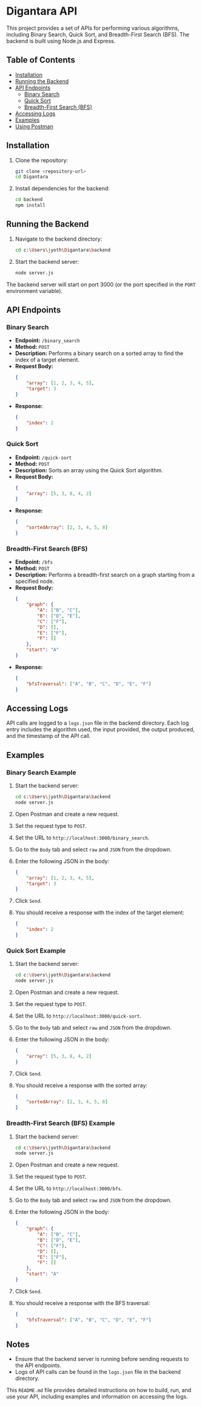 # Digantara API

This project provides a set of APIs for performing various algorithms, including Binary Search, Quick Sort, and Breadth-First Search (BFS). The backend is built using Node.js and Express.

## Table of Contents

- [Installation](#installation)
- [Running the Backend](#running-the-backend)
- [API Endpoints](#api-endpoints)
  - [Binary Search](#binary-search)
  - [Quick Sort](#quick-sort)
  - [Breadth-First Search (BFS)](#breadth-first-search-bfs)
- [Accessing Logs](#accessing-logs)
- [Examples](#examples)
- [Using Postman](#using-postman)

## Installation

1. Clone the repository:
    ```sh
    git clone <repository-url>
    cd Digantara
    ```

2. Install dependencies for the backend:
    ```sh
    cd backend
    npm install
    ```

## Running the Backend

1. Navigate to the backend directory:
    ```sh
    cd c:\Users\jyoth\Digantara\backend
    ```

2. Start the backend server:
    ```sh
    node server.js
    ```

The backend server will start on port 3000 (or the port specified in the `PORT` environment variable).

## API Endpoints

### Binary Search

- **Endpoint:** `/binary_search`
- **Method:** `POST`
- **Description:** Performs a binary search on a sorted array to find the index of a target element.
- **Request Body:**
    ```json
    {
        "array": [1, 2, 3, 4, 5],
        "target": 3
    }
    ```
- **Response:**
    ```json
    {
        "index": 2
    }
    ```

### Quick Sort

- **Endpoint:** `/quick-sort`
- **Method:** `POST`
- **Description:** Sorts an array using the Quick Sort algorithm.
- **Request Body:**
    ```json
    {
        "array": [5, 3, 8, 4, 2]
    }
    ```
- **Response:**
    ```json
    {
        "sortedArray": [2, 3, 4, 5, 8]
    }
    ```

### Breadth-First Search (BFS)

- **Endpoint:** `/bfs`
- **Method:** `POST`
- **Description:** Performs a breadth-first search on a graph starting from a specified node.
- **Request Body:**
    ```json
    {
        "graph": {
            "A": ["B", "C"],
            "B": ["D", "E"],
            "C": ["F"],
            "D": [],
            "E": ["F"],
            "F": []
        },
        "start": "A"
    }
    ```
- **Response:**
    ```json
    {
        "bfsTraversal": ["A", "B", "C", "D", "E", "F"]
    }
    ```

## Accessing Logs

API calls are logged to a `logs.json` file in the backend directory. Each log entry includes the algorithm used, the input provided, the output produced, and the timestamp of the API call.

## Examples

### Binary Search Example

1. Start the backend server:
    ```sh
    cd c:\Users\jyoth\Digantara\backend
    node server.js
    ```

2. Open Postman and create a new request.
3. Set the request type to `POST`.
4. Set the URL to `http://localhost:3000/binary_search`.
5. Go to the `Body` tab and select `raw` and `JSON` from the dropdown.
6. Enter the following JSON in the body:
    ```json
    {
        "array": [1, 2, 3, 4, 5],
        "target": 3
    }
    ```
7. Click `Send`.
8. You should receive a response with the index of the target element:
    ```json
    {
        "index": 2
    }
    ```

### Quick Sort Example

1. Start the backend server:
    ```sh
    cd c:\Users\jyoth\Digantara\backend
    node server.js
    ```

2. Open Postman and create a new request.
3. Set the request type to `POST`.
4. Set the URL to `http://localhost:3000/quick-sort`.
5. Go to the `Body` tab and select `raw` and `JSON` from the dropdown.
6. Enter the following JSON in the body:
    ```json
    {
        "array": [5, 3, 8, 4, 2]
    }
    ```
7. Click `Send`.
8. You should receive a response with the sorted array:
    ```json
    {
        "sortedArray": [2, 3, 4, 5, 8]
    }
    ```

### Breadth-First Search (BFS) Example

1. Start the backend server:
    ```sh
    cd c:\Users\jyoth\Digantara\backend
    node server.js
    ```

2. Open Postman and create a new request.
3. Set the request type to `POST`.
4. Set the URL to `http://localhost:3000/bfs`.
5. Go to the `Body` tab and select `raw` and `JSON` from the dropdown.
6. Enter the following JSON in the body:
    ```json
    {
        "graph": {
            "A": ["B", "C"],
            "B": ["D", "E"],
            "C": ["F"],
            "D": [],
            "E": ["F"],
            "F": []
        },
        "start": "A"
    }
    ```
7. Click `Send`.
8. You should receive a response with the BFS traversal:
    ```json
    {
        "bfsTraversal": ["A", "B", "C", "D", "E", "F"]
    }
    ```

## Notes

- Ensure that the backend server is running before sending requests to the API endpoints.
- Logs of API calls can be found in the `logs.json` file in the backend directory.

This `README.md` file provides detailed instructions on how to build, run, and use your API, including examples and information on accessing the logs.
